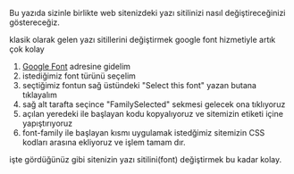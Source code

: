 Bu yazıda sizinle birlikte web sitenizdeki yazı sitilinizi nasıl değiştireceğinizi göstereceğiz.

klasik olarak gelen yazı sitillerini değiştirmek google font hizmetiyle artık çok kolay 


1.  [Google Font](https://fonts.google.com/) adresine gidelim
2.  istediğimiz font türünü seçelim 
3.  seçtiğimiz fontun sağ üstündeki "Select this font" yazan butana tıklayalım 
4.  sağ alt tarafta seçince "FamilySelected" sekmesi gelecek ona tıklıyoruz
5.  açılan yeredeki <link> ile başlayan kodu kopyalıyoruz ve sitemizin <head> etiketi içine yapıştırıyoruz 
6.  font-family ile başlayan kısmı uygulamak istedğimiz sitemizin CSS kodları arasına ekliyoruz ve işlem tamam dır.

işte gördüğünüz gibi sitenizin yazı sitilini(font) değiştirmek bu kadar kolay.